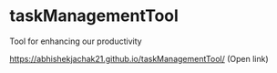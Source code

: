 # taskManagementTool
Tool for enhancing our productivity

https://abhishekjachak21.github.io/taskManagementTool/  (Open link)

